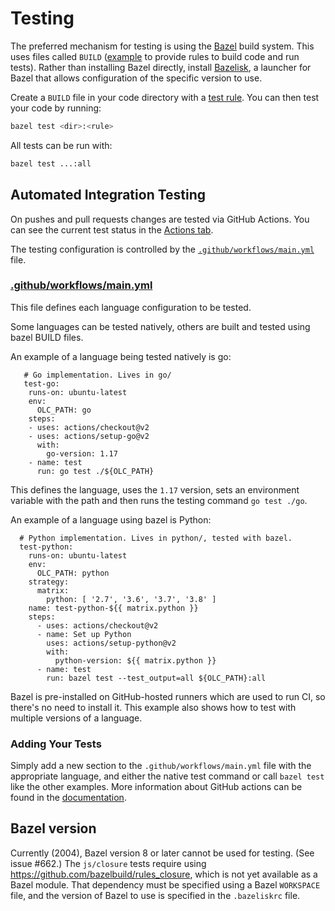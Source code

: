 # Testing
The preferred mechanism for testing is using the [Bazel](https://bazel.build/) build system.
This uses files called `BUILD` ([example](https://github.com/google/open-location-code/blob/main/python/BUILD) to provide rules to build code and run tests).
Rather than installing Bazel directly, install [Bazelisk](https://github.com/bazelbuild/bazelisk), a launcher for Bazel that allows configuration of the specific version to use.

Create a `BUILD` file in your code directory with a [test rule](https://bazel.build/versions/master/docs/test-encyclopedia.html).
You can then test your code by running:

```sh
bazel test <dir>:<rule>
```

All tests can be run with:

```sh
bazel test ...:all
```

## Automated Integration Testing
On pushes and pull requests changes are tested via GitHub Actions.
You can see the current test status in the [Actions tab](https://github.com/google/open-location-code/actions/workflows/main.yml?query=branch%3Amain).

The testing configuration is controlled by the [`.github/workflows/main.yml`](.github/workflows/main.yml) file.

### [.github/workflows/main.yml](.github/workflows/main.yml)
This file defines each language configuration to be tested.

Some languages can be tested natively, others are built and tested using bazel BUILD files.

An example of a language being tested natively is go:

```
   # Go implementation. Lives in go/
   test-go:
    runs-on: ubuntu-latest
    env:
      OLC_PATH: go
    steps:
    - uses: actions/checkout@v2
    - uses: actions/setup-go@v2
      with:
        go-version: 1.17
    - name: test
      run: go test ./${OLC_PATH}
```

This defines the language, uses the `1.17` version, sets an environment variable with the path and then runs the testing command `go test ./go`.

An example of a language using bazel is Python:

```
  # Python implementation. Lives in python/, tested with bazel.
  test-python:
    runs-on: ubuntu-latest
    env:
      OLC_PATH: python
    strategy:
      matrix:
        python: [ '2.7', '3.6', '3.7', '3.8' ]
    name: test-python-${{ matrix.python }}
    steps:
      - uses: actions/checkout@v2
      - name: Set up Python
        uses: actions/setup-python@v2
        with:
          python-version: ${{ matrix.python }}
      - name: test
        run: bazel test --test_output=all ${OLC_PATH}:all
```

Bazel is pre-installed on GitHub-hosted runners which are used to run CI, so there's no need to install it.
This example also shows how to test with multiple versions of a language.

### Adding Your Tests

Simply add a new section to the `.github/workflows/main.yml` file with the appropriate language, and either the native test command or call `bazel test` like the other examples.
More information about GitHub actions can be found in the [documentation](https://docs.github.com/en/actions/quickstart).

## Bazel version

Currently (2004), Bazel version 8 or later cannot be used for testing. (See issue #662.)
The `js/closure` tests require using https://github.com/bazelbuild/rules_closure, which is not yet available as a Bazel module.
That dependency must be specified using a Bazel `WORKSPACE` file, and the version of Bazel to use is specified in the `.bazeliskrc` file.

